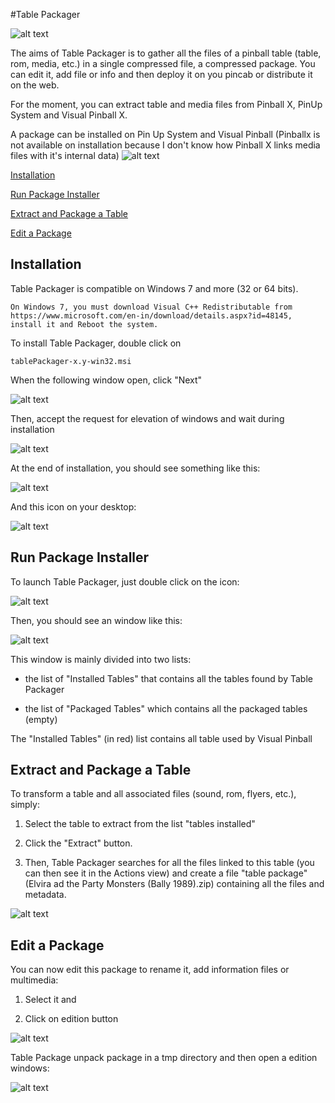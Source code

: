 #Table Packager 

![alt text](../images/tablePackager.png "table Packager")

The aims of Table Packager is to gather all the files of a pinball table (table, rom, media, etc.) 
in a single compressed file, a compressed package. You can edit it, add file or info and then 
deploy it on you pincab or distribute it on the web.

For the moment, you can extract table and media files from Pinball X, PinUp System and Visual Pinball X.

A package can be installed on Pin Up System and Visual Pinball (Pinballx is not available on installation
because I don't know how Pinball X links media files with it's internal data)
![alt text](../images/tablePackagerPrinciple.png "table Packager")



[Installation](#Installation)

[Run Package Installer](#Run-Package-Installer)

[Extract and Package a Table](#Extract-Package-Table)

[Edit a Package](#Edit-Package)

## <a name="Installation"></a>Installation


Table Packager is compatible on Windows 7 and more (32 or 64 bits). 

    On Windows 7, you must download Visual C++ Redistributable from 
    https://www.microsoft.com/en-in/download/details.aspx?id=48145, 
    install it and Reboot the system.

To install Table Packager, double click on 

    tablePackager-x.y-win32.msi
    
When the following window open, click "Next"

![alt text](../images/install1.png)

Then, accept the request for elevation of windows and wait during installation

![alt text](../images/install2.png)

At the end of installation, you should see something like this:

![alt text](../images/install3.png)
 
 And this icon on your desktop: 
 
 ![alt text](../images/install4.png)


## <a name="Run-Package-Installer"></a>Run Package Installer

To launch Table Packager, just double click on the icon:

![alt text](../images/install4.png)
 
Then, you should see an window like this:

![alt text](../images/overview.png)

This window is mainly divided into two lists:

- the list of "Installed Tables" that contains all the tables found by Table Packager

- the list of "Packaged Tables" which contains all the packaged tables (empty)

The "Installed Tables" (in red) list contains all table used by Visual Pinball

## <a name="Extract-Package-Table"></a>Extract and Package a Table

To transform a table and all associated files (sound, rom, flyers, etc.), simply:

1. Select the table to extract from the list "tables installed"

2. Click the "Extract" button.

3. Then, Table Packager searches for all the files linked to this table 
   (you can then see it in the Actions view) and create a file "table package" 
   (Elvira ad the Party Monsters (Bally 1989).zip) containing all the files and metadata.

![alt text](../images/extract1.png)

## <a name="Edit-Package"></a>Edit a Package

You can now edit this package to rename it, add information files or multimedia:

1. Select it and

2. Click on edition button

![alt text](../images/edit1.png)

Table Package unpack package in a tmp directory and then open a edition windows:

![alt text](../images/edit2.png)

